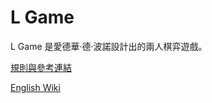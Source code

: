 L Game
=====

L Game 是愛德華·德·波諾設計出的兩人棋弈遊戲。

[規則與參考連結](http://zh.wikipedia.org/wiki/L%E6%A3%8B)

[English Wiki](http://en.wikipedia.org/wiki/L_game)
